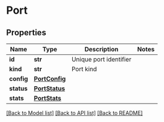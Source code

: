 # Port

## Properties
Name | Type | Description | Notes
------------ | ------------- | ------------- | -------------
**id** | **str** | Unique port identifier | 
**kind** | **str** | Port kind | 
**config** | [**PortConfig**](PortConfig.md) |  | 
**status** | [**PortStatus**](PortStatus.md) |  | 
**stats** | [**PortStats**](PortStats.md) |  | 

[[Back to Model list]](../README.md#documentation-for-models) [[Back to API list]](../README.md#documentation-for-api-endpoints) [[Back to README]](../README.md)


